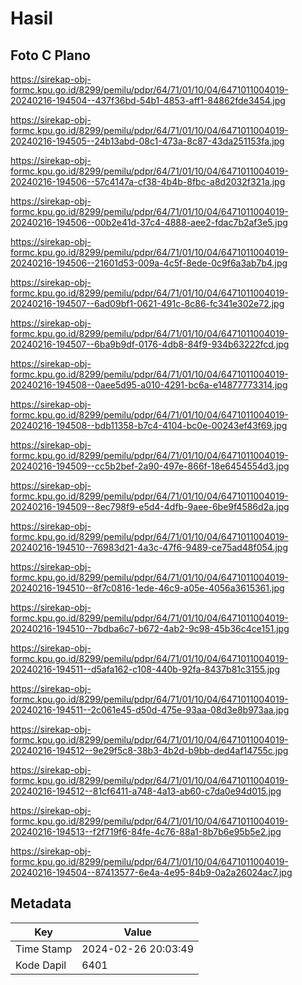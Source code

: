 # Hasil

## Foto C Plano

https://sirekap-obj-formc.kpu.go.id/8299/pemilu/pdpr/64/71/01/10/04/6471011004019-20240216-194504--437f36bd-54b1-4853-aff1-84862fde3454.jpg

https://sirekap-obj-formc.kpu.go.id/8299/pemilu/pdpr/64/71/01/10/04/6471011004019-20240216-194505--24b13abd-08c1-473a-8c87-43da251153fa.jpg

https://sirekap-obj-formc.kpu.go.id/8299/pemilu/pdpr/64/71/01/10/04/6471011004019-20240216-194506--57c4147a-cf38-4b4b-8fbc-a8d2032f321a.jpg

https://sirekap-obj-formc.kpu.go.id/8299/pemilu/pdpr/64/71/01/10/04/6471011004019-20240216-194506--00b2e41d-37c4-4888-aee2-fdac7b2af3e5.jpg

https://sirekap-obj-formc.kpu.go.id/8299/pemilu/pdpr/64/71/01/10/04/6471011004019-20240216-194506--21601d53-009a-4c5f-8ede-0c9f6a3ab7b4.jpg

https://sirekap-obj-formc.kpu.go.id/8299/pemilu/pdpr/64/71/01/10/04/6471011004019-20240216-194507--6ad09bf1-0621-491c-8c86-fc341e302e72.jpg

https://sirekap-obj-formc.kpu.go.id/8299/pemilu/pdpr/64/71/01/10/04/6471011004019-20240216-194507--6ba9b9df-0176-4db8-84f9-934b63222fcd.jpg

https://sirekap-obj-formc.kpu.go.id/8299/pemilu/pdpr/64/71/01/10/04/6471011004019-20240216-194508--0aee5d95-a010-4291-bc6a-e14877773314.jpg

https://sirekap-obj-formc.kpu.go.id/8299/pemilu/pdpr/64/71/01/10/04/6471011004019-20240216-194508--bdb11358-b7c4-4104-bc0e-00243ef43f69.jpg

https://sirekap-obj-formc.kpu.go.id/8299/pemilu/pdpr/64/71/01/10/04/6471011004019-20240216-194509--cc5b2bef-2a90-497e-866f-18e6454554d3.jpg

https://sirekap-obj-formc.kpu.go.id/8299/pemilu/pdpr/64/71/01/10/04/6471011004019-20240216-194509--8ec798f9-e5d4-4dfb-9aee-6be9f4586d2a.jpg

https://sirekap-obj-formc.kpu.go.id/8299/pemilu/pdpr/64/71/01/10/04/6471011004019-20240216-194510--76983d21-4a3c-47f6-9489-ce75ad48f054.jpg

https://sirekap-obj-formc.kpu.go.id/8299/pemilu/pdpr/64/71/01/10/04/6471011004019-20240216-194510--8f7c0816-1ede-46c9-a05e-4056a3615361.jpg

https://sirekap-obj-formc.kpu.go.id/8299/pemilu/pdpr/64/71/01/10/04/6471011004019-20240216-194510--7bdba6c7-b672-4ab2-9c98-45b36c4ce151.jpg

https://sirekap-obj-formc.kpu.go.id/8299/pemilu/pdpr/64/71/01/10/04/6471011004019-20240216-194511--d5afa162-c108-440b-92fa-8437b81c3155.jpg

https://sirekap-obj-formc.kpu.go.id/8299/pemilu/pdpr/64/71/01/10/04/6471011004019-20240216-194511--2c061e45-d50d-475e-93aa-08d3e8b973aa.jpg

https://sirekap-obj-formc.kpu.go.id/8299/pemilu/pdpr/64/71/01/10/04/6471011004019-20240216-194512--9e29f5c8-38b3-4b2d-b9bb-ded4af14755c.jpg

https://sirekap-obj-formc.kpu.go.id/8299/pemilu/pdpr/64/71/01/10/04/6471011004019-20240216-194512--81cf6411-a748-4a13-ab60-c7da0e94d015.jpg

https://sirekap-obj-formc.kpu.go.id/8299/pemilu/pdpr/64/71/01/10/04/6471011004019-20240216-194513--f2f719f6-84fe-4c76-88a1-8b7b6e95b5e2.jpg

https://sirekap-obj-formc.kpu.go.id/8299/pemilu/pdpr/64/71/01/10/04/6471011004019-20240216-194504--87413577-6e4a-4e95-84b9-0a2a26024ac7.jpg


## Metadata

| Key        | Value               |
| ---------- | ------------------- |
| Time Stamp | 2024-02-26 20:03:49 |
| Kode Dapil | 6401                |



